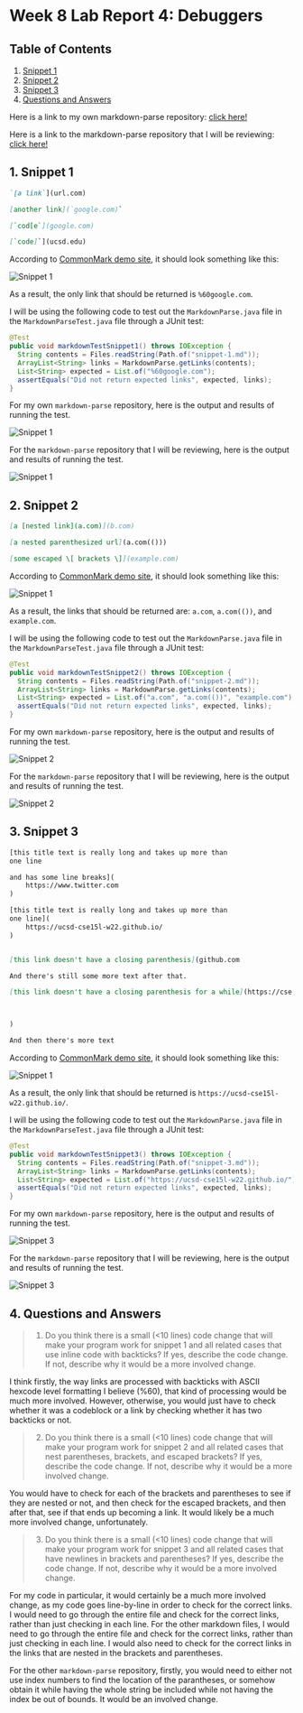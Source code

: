 # Week 8 Lab Report 4: Debuggers

## Table of Contents
1. [Snippet 1](#1-snippet-1)
2. [Snippet 2](#2-snipper-2)
3. [Snippet 3](#3-snippet-3)
4. [Questions and Answers](#4-questions-and-answers)

Here is a link to my own markdown-parse repository: [click here!](https://github.com/jeremynguyencs/markdown-parse)

Here is a link to the markdown-parse repository that I will be reviewing: [click here!](https://github.com/ucsd-cse15l-w22/markdown-parse)

## 1. Snippet 1
```markdown
`[a link`](url.com)

[another link](`google.com)`

[`cod[e`](google.com)

[`code]`](ucsd.edu)
```

According to [CommonMark demo site](https://spec.commonmark.org/dingus/), it should look something like this:

![Snippet 1](./images/lab-report-4/lab-report-4-image1.png)

As a result, the only link that should be returned is `%60google.com`.

I will be using the following code to test out the `MarkdownParse.java` file in the `MarkdownParseTest.java` file through a JUnit test:

```java
@Test
public void markdownTestSnippet1() throws IOException {
  String contents = Files.readString(Path.of("snippet-1.md"));
  ArrayList<String> links = MarkdownParse.getLinks(contents);
  List<String> expected = List.of("%60google.com");
  assertEquals("Did not return expected links", expected, links);
}
```

For my own `markdown-parse` repository, here is the output and results of running the test.

![Snippet 1](./images/lab-report-4/lab-report-4-image4.png)

For the `markdown-parse` repository that I will be reviewing, here is the output and results of running the test.

![Snippet 1](./images/lab-report-4/lab-report-4-image7.png)

## 2. Snippet 2
```markdown
[a [nested link](a.com)](b.com)

[a nested parenthesized url](a.com(()))

[some escaped \[ brackets \]](example.com)
```

According to [CommonMark demo site](https://spec.commonmark.org/dingus/), it should look something like this:

![Snippet 1](./images/lab-report-4/lab-report-4-image2.png)

As a result, the links that should be returned are: `a.com`, `a.com(())`, and `example.com`.

I will be using the following code to test out the `MarkdownParse.java` file in the `MarkdownParseTest.java` file through a JUnit test:

```java
@Test
public void markdownTestSnippet2() throws IOException {
  String contents = Files.readString(Path.of("snippet-2.md"));
  ArrayList<String> links = MarkdownParse.getLinks(contents);
  List<String> expected = List.of("a.com", "a.com(())", "example.com");
  assertEquals("Did not return expected links", expected, links);
}  
```

For my own `markdown-parse` repository, here is the output and results of running the test.

![Snippet 2](./images/lab-report-4/lab-report-4-image5.png)

For the `markdown-parse` repository that I will be reviewing, here is the output and results of running the test.

![Snippet 2](./images/lab-report-4/lab-report-4-image8.png)

## 3. Snippet 3
```markdown
[this title text is really long and takes up more than 
one line

and has some line breaks](
    https://www.twitter.com
)

[this title text is really long and takes up more than 
one line](
    https://ucsd-cse15l-w22.github.io/
)


[this link doesn't have a closing parenthesis](github.com

And there's still some more text after that.

[this link doesn't have a closing parenthesis for a while](https://cse.ucsd.edu/



)

And then there's more text
```

According to [CommonMark demo site](https://spec.commonmark.org/dingus/), it should look something like this:

![Snippet 1](./images/lab-report-4/lab-report-4-image3.png)

As a result, the only link that should be returned is `https://ucsd-cse15l-w22.github.io/`.

I will be using the following code to test out the `MarkdownParse.java` file in the `MarkdownParseTest.java` file through a JUnit test:

```java
@Test
public void markdownTestSnippet3() throws IOException {
  String contents = Files.readString(Path.of("snippet-3.md"));
  ArrayList<String> links = MarkdownParse.getLinks(contents);
  List<String> expected = List.of("https://ucsd-cse15l-w22.github.io/");
  assertEquals("Did not return expected links", expected, links);
}
```

For my own `markdown-parse` repository, here is the output and results of running the test.

![Snippet 3](./images/lab-report-4/lab-report-4-image6.png)

For the `markdown-parse` repository that I will be reviewing, here is the output and results of running the test.

![Snippet 3](./images/lab-report-4/lab-report-4-image9.png)

## 4. Questions and Answers

> 1. Do you think there is a small (<10 lines) code change that will make your program work for snippet 1 and all related cases that use inline code with backticks? If yes, describe the code change. If not, describe why it would be a more involved change.

I think firstly, the way links are processed with backticks with ASCII hexcode level formatting I believe (%60), that kind of processing would be much more involved. However, otherwise, you would just have to check whether it was a codeblock or a link by checking whether it has two backticks or not.

> 2. Do you think there is a small (<10 lines) code change that will make your program work for snippet 2 and all related cases that nest parentheses, brackets, and escaped brackets? If yes, describe the code change. If not, describe why it would be a more involved change.

You would have to check for each of the brackets and parentheses to see if they are nested or not, and then check for the escaped brackets, and then after that, see if that ends up becoming a link. It would likely be a much more involved change, unfortunately.

> 3. Do you think there is a small (<10 lines) code change that will make your program work for snippet 3 and all related cases that have newlines in brackets and parentheses? If yes, describe the code change. If not, describe why it would be a more involved change.

For my code in particular, it would certainly be a much more involved change, as my code goes line-by-line in order to check for the correct links. I would need to go through the entire file and check for the correct links, rather than just checking in each line. For the other markdown files, I would need to go through the entire file and check for the correct links, rather than just checking in each line. I would also need to check for the correct links in the links that are nested in the brackets and parentheses.

For the other `markdown-parse` repository, firstly, you would need to either not use index numbers to find the location of the parantheses, or somehow obtain it while having the whole string be included while not having the index be out of bounds. It would be an involved change.